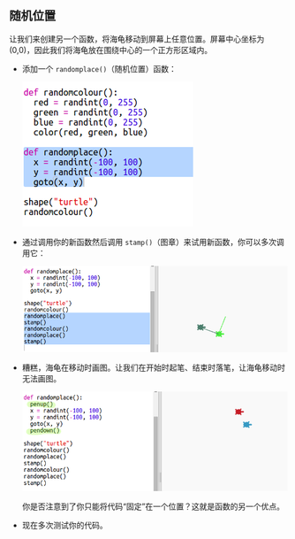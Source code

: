 ## 随机位置



让我们来创建另一个函数，将海龟移动到屏幕上任意位置。屏幕中心坐标为 (0,0)，因此我们将海龟放在围绕中心的一个正方形区域内。 

+ 添加一个 `randomplace()`（随机位置）函数：

    ![screenshot](images/modern-place-function.png)
    
+ 通过调用你的新函数然后调用 `stamp()`（图章）来试用新函数，你可以多次调用它：

    ![screenshot](images/modern-call-place.png)

+ 糟糕，海龟在移动时画图。让我们在开始时起笔、结束时落笔，让海龟移动时无法画图。

    ![screenshot](images/modern-place-pen.png)
    
    你是否注意到了你只能将代码“固定”在一个位置？这就是函数的另一个优点。 

+ 现在多次测试你的代码。



